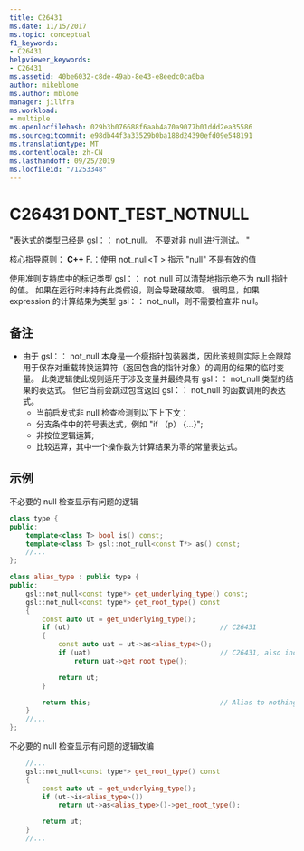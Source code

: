 ```yaml
---
title: C26431
ms.date: 11/15/2017
ms.topic: conceptual
f1_keywords:
- C26431
helpviewer_keywords:
- C26431
ms.assetid: 40be6032-c8de-49ab-8e43-e8eedc0ca0ba
author: mikeblome
ms.author: mblome
manager: jillfra
ms.workload:
- multiple
ms.openlocfilehash: 029b3b076688f6aab4a70a9077b01ddd2ea35586
ms.sourcegitcommit: e98db44f3a33529b0ba188d24390efd09e548191
ms.translationtype: MT
ms.contentlocale: zh-CN
ms.lasthandoff: 09/25/2019
ms.locfileid: "71253348"
---
```

# <a name="c26431-dont_test_notnull"></a>C26431 DONT_TEST_NOTNULL

"表达式的类型已经是 gsl：： not_null。 不要对非 null 进行测试。 "

核心指导原则： **C++** F.：使用 not_null\<T > 指示 "null" 不是有效的值

使用准则支持库中的标记类型 gsl：： not_null 可以清楚地指示绝不为 null 指针的值。 如果在运行时未持有此类假设，则会导致硬故障。 很明显，如果 expression 的计算结果为类型 gsl：： not_null，则不需要检查非 null。

## <a name="remarks"></a>备注

- 由于 gsl：： not_null 本身是一个瘦指针包装器类，因此该规则实际上会跟踪用于保存对重载转换运算符（返回包含的指针对象）的调用的结果的临时变量。 此类逻辑使此规则适用于涉及变量并最终具有 gsl：： not_null 类型的结果的表达式。 但它当前会跳过包含返回 gsl：： not_null 的函数调用的表达式。
  - 当前启发式非 null 检查检测到以下上下文：
  - 分支条件中的符号表达式，例如 "if （p） {...}";
  - 非按位逻辑运算;
  - 比较运算，其中一个操作数为计算结果为零的常量表达式。

## <a name="example"></a>示例

不必要的 null 检查显示有问题的逻辑

```cpp
class type {
public:
    template<class T> bool is() const;
    template<class T> gsl::not_null<const T*> as() const;
    //...
};

class alias_type : public type {
public:
    gsl::not_null<const type*> get_underlying_type() const;
    gsl::not_null<const type*> get_root_type() const
    {
        const auto ut = get_underlying_type();
        if (ut)                                     // C26431
        {
            const auto uat = ut->as<alias_type>();
            if (uat)                                // C26431, also incorrect use of API!
                return uat->get_root_type();

            return ut;
        }

        return this;                                // Alias to nothing? Actually, dead code!
    }
    //...
};
```

不必要的 null 检查显示有问题的逻辑改编

```cpp
    //...
    gsl::not_null<const type*> get_root_type() const
    {
        const auto ut = get_underlying_type();
        if (ut->is<alias_type>())
            return ut->as<alias_type>()->get_root_type();

        return ut;
    }
    //...
```
